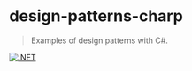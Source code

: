 # design-patterns-charp

> Examples of design patterns with C#.

[![.NET](https://github.com/atrakic/design-patterns-charp/actions/workflows/ci.yml/badge.svg)](https://github.com/atrakic/design-patterns-charp/actions/workflows/ci.yml)
